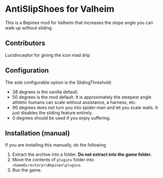 
# AntiSlipShoes for Valheim

This is a Bepinex mod for Valheim that increases the slope angle you can walk up without sliding.

## Contributors

Lucidinceptor for giving the icon mad drip

## Configuration

The sole configurable option is the SlidingThreshold:
- 38 degrees is the vanilla default.
- 50 degrees is the mod default. It is approximately the steepest angle athletic humans can scale without assistance, a harness, etc.
- 90 degrees does not turn you into spider-man and let you scale walls. It just disables the sliding feature entirely.
- 0 degrees should be used if you enjoy suffering.

## Installation (manual)

If you are installing this manually, do the following

1. Extract the archive into a folder. **Do not extract into the game folder.**
2. Move the contents of `plugins` folder into `<GameDirectory>\Bepinex\plugins`.
3. Run the game.
